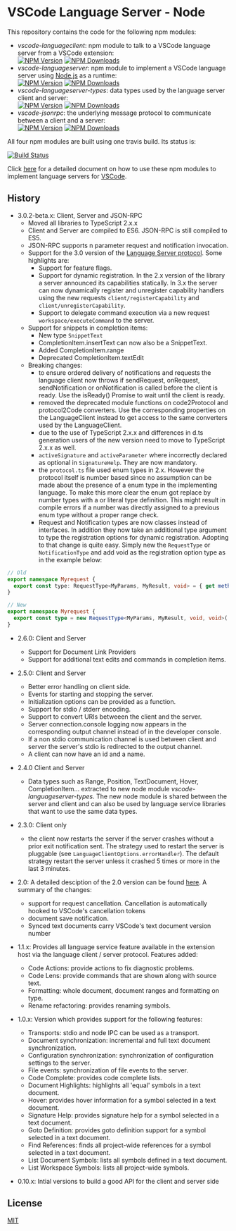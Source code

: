 # VSCode Language Server - Node

This repository contains the code for the following npm modules:

* _vscode-languageclient_: npm module to talk to a VSCode language server from a VSCode extension:<br>
[![NPM Version](https://img.shields.io/npm/v/vscode-languageclient.svg)](https://npmjs.org/package/vscode-languageclient)
[![NPM Downloads](https://img.shields.io/npm/dm/vscode-languageclient.svg)](https://npmjs.org/package/vscode-languageclient)
* _vscode-languageserver_: npm module to implement a VSCode language server using [Node.js](https://nodejs.org/) as a runtime:<br>
[![NPM Version](https://img.shields.io/npm/v/vscode-languageserver.svg)](https://npmjs.org/package/vscode-languageserver)
[![NPM Downloads](https://img.shields.io/npm/dm/vscode-languageserver.svg)](https://npmjs.org/package/vscode-languageserver)
* _vscode-languageserver-types_: data types used by the language server client and server:<br>
[![NPM Version](https://img.shields.io/npm/v/vscode-languageserver-types.svg)](https://npmjs.org/package/vscode-languageserver-types)
[![NPM Downloads](https://img.shields.io/npm/dm/vscode-languageserver-types.svg)](https://npmjs.org/package/vscode-languageserver-types)
* _vscode-jsonrpc_: the underlying message protocol to communicate between a client and a server:<br>
[![NPM Version](https://img.shields.io/npm/v/vscode-jsonrpc.svg)](https://npmjs.org/package/vscode-jsonrpc)
[![NPM Downloads](https://img.shields.io/npm/dm/vscode-jsonrpc.svg)](https://npmjs.org/package/vscode-jsonrpc)

All four npm modules are built using one travis build. Its status is:

[![Build Status](https://travis-ci.org/Microsoft/vscode-languageserver-node.svg?branch=master)](https://travis-ci.org/Microsoft/vscode-languageserver-node)

Click [here](https://code.visualstudio.com/docs/extensions/example-language-server) for a detailed document on how to use these npm modules to implement 
language servers for [VSCode](https://code.visualstudio.com/).

## History

* 3.0.2-beta.x: Client, Server and JSON-RPC
  * Moved all libraries to TypeScript 2.x.x
  * Client and Server are compiled to ES6. JSON-RPC is still compiled to ES5.
  * JSON-RPC supports n parameter request and notification invocation.
  * Support for the 3.0 version of the [Language Server protocol](https://github.com/Microsoft/language-server-protocol). Some highlights are:
    * Support for feature flags.
    * Support for dynamic registration. In the 2.x version of the library a server announced its capabilities statically. In 3.x the server
      can now dynamically register and unregister capability handlers using the new requests `client/registerCapability` and `client/unregisterCapability`.
    * Support to delegate command execution via a new request `workspace/executeCommand` to the server.
  * Support for snippets in completion items:
    * New type `SnippetText`
    * CompletionItem.insertText can now also be a SnippetText.
    * Added CompletionItem.range
    * Deprecated CompletionItem.textEdit
  * Breaking changes:
    * to ensure ordered delivery of notifications and requests the language client now throws if sendRequest, onRequest,
      sendNotification or onNotification is called before the client is ready. Use the isReady() Promise to wait until
      the client is ready.
    * removed the deprecated module functions on code2Protocol and protocol2Code converters. Use the corresponding
      properties on the LanguageClient instead to get access to the same converters used by the LanguageClient.
    * due to the use of TypeScript 2.x.x and differences in d.ts generation users of the new version need to move to 
      TypeScript 2.x.x as well.
    * `activeSignature` and `activeParameter` where incorrectly declared as optional in `SignatureHelp`. They are now mandatory.
    * the `protocol.ts` file used enum types in 2.x. However the protocol itself is number based since no assumption can be made about
      the presence of a enum type in the implementing language. To make this more clear the enum got replace by number types with a 
      or literal type definition. This might result in compile errors if a number was directly assigned to a previous enum type without
      a proper range check.
    * Request and Notification types are now classes instead of interfaces. In addition they now take an additional type argument to type the registration
      options for dynamic registration. Adopting to that change is quite easy. Simply new the `RequestType` or `NotificationType` and add void as the registration 
      option type as in the example below:
```ts
// Old
export namespace Myrequest {
  export const type: RequestType<MyParams, MyResult, void> = { get method() { return 'myRequest'; } };
}

// New
export namespace Myrequest {
  export const type = new RequestType<MyParams, MyResult, void, void>('myRequest');
}
```

    
* 2.6.0: Client and Server
  * Support for Document Link Providers
  * Support for additional text edits and commands in completion items.

* 2.5.0: Client and Server
  * Better error handling on client side.
  * Events for starting and stopping the server.
  * Initialization options can be provided as a function.
  * Support for stdio / stderr encoding.
  * Support to convert URIs betweeen the client and the server.
  * Server connection.console logging now appears in the corresponding output channel instead of in the developer console.
  * If a non stdio communication channel is used between client and server the server's stdio is redirected to the output channel.
  * A client can now have an id and a name.

* 2.4.0 Client and Server
  * Data types such as Range, Position, TextDocument, Hover, CompletionItem... extracted to new node module _vscode-languageserver-types_.
  The new node module is shared between the server and client and can also be used by language service libraries that want to use the same data types.

* 2.3.0: Client only
  * the client now restarts the server if the server crashes without a prior exit notification sent. The strategy used to restart
  the server is pluggable (see `LanguageClientOptions.errorHandler`). The default strategy restart the server unless it crashed 5
  times or more in the last 3 minutes. 

* 2.0: A detailed desciption of the 2.0 version can be found [here](https://github.com/Microsoft/vscode-languageserver-protocol/blob/master/README.md). A summary of the changes:
  * support for request cancellation. Cancellation is automatically hooked to VSCode's cancellation tokens
  * document save notification.
  * Synced text documents carry VSCode's text document version number

* 1.1.x: Provides all language service feature available in the extension host via the language client / server protocol. Features added:
  * Code Actions: provide actions to fix diagnostic problems.
  * Code Lens: provide commands that are shown along with source text.
  * Formatting: whole document, document ranges and formatting on type.
  * Rename refactoring: provides renaming symbols.

* 1.0.x: Version which provides support for the following features:
  * Transports: stdio and node IPC can be used as a transport.
  * Document synchronization: incremental and full text document synchronization.
  * Configuration synchronization: synchronization of configuration settings to the server.
  * File events: synchronization of file events to the server.
  * Code Complete: provides code complete lists.
  * Document Highlights: highlights all 'equal' symbols in a text document.
  * Hover: provides hover information for a symbol selected in a text document.
  * Signature Help: provides signature help for a symbol selected in a text document.
  * Goto Definition: provides goto definition support for a symbol selected in a text document.
  * Find References: finds all project-wide references for a symbol selected in a text document.
  * List Document Symbols: lists all symbols defined in a text document.
  * List Workspace Symbols: lists all project-wide symbols.

* 0.10.x: Intial versions to build a good API for the client and server side

## License
[MIT](https://github.com/Microsoft/vscode-languageserver-node/blob/master/License.txt)
